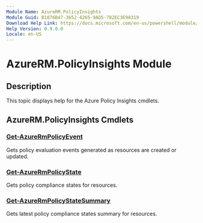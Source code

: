 ```yaml
---
Module Name: AzureRM.PolicyInsights
Module Guid: B1876B47-3652-4265-9AD5-782EC3E98319
Download Help Link: https://docs.microsoft.com/en-us/powershell/module/azurerm.policyinsights
Help Version: 0.9.0.0
Locale: en-US
---
```


# AzureRM.PolicyInsights Module
## Description
This topic displays help for the Azure Policy Insights cmdlets.

## AzureRM.PolicyInsights Cmdlets
### [Get-AzureRmPolicyEvent](Get-AzureRmPolicyEvent.md)
Gets policy evaluation events generated as resources are created or updated.

### [Get-AzureRmPolicyState](Get-AzureRmPolicyState.md)
Gets policy compliance states for resources.

### [Get-AzureRmPolicyStateSummary](Get-AzureRmPolicyStateSummary.md)
Gets latest policy compliance states summary for resources.

